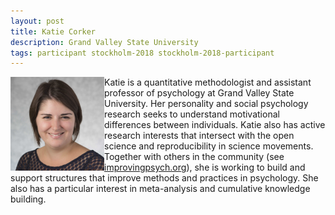 ```yaml
---
layout: post
title: Katie Corker
description: Grand Valley State University
tags: participant stockholm-2018 stockholm-2018-participant
---
```

<img align="left" width="150" height="150" src="/assets/people/corker_katherine.jpg" alt="Katie Corker"/>Katie is a quantitative methodologist and assistant professor of psychology at Grand Valley State University. Her personality and social psychology research seeks to understand motivational differences between individuals. Katie also has active research interests that intersect with the open science and reproducibility in science movements. Together with others in the community (see <a href="http://improvingpsych.org" target="_blank" rel="noopener">improvingpsych.org</a>), she is working to build and support structures that improve methods and practices in psychology. She also has a particular interest in meta-analysis and cumulative knowledge building.  

<a href="https://twitter.com/katiecorker" title="Twitter" target="_blank"
rel="noopener">
  <i class="fa fa-twitter fa-2x" style="color:#4FB3A9"></i>
</a>